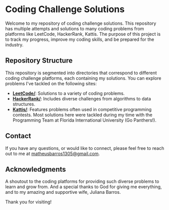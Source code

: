 # Coding Challenge Solutions

Welcome to my repository of coding challenge solutions. This repository has multiple attempts and solutions to many coding problems from platforms like LeetCode, HackerRank, Kattis. The purpose of this project is to track my progress, improve my coding skills, and be prepared for the industry.

## Repository Structure

This repository is segmented into directories that correspond to different coding challenge platforms, each containing my solutions. You can explore problems I've tackled on the following sites:

- **[LeetCode/](https://leetcode.com/)**: Solutions to a variety of coding problems.
- **[HackerRank/](https://www.hackerrank.com/)**: Includes diverse challenges from algorithms to data structures.
- **[Kattis/](https://open.kattis.com/)**: Features problems often used in competitive programming contests. Most solutions here were tackled during my time with the Programming Team at Florida International University (Go Panthers!).


## Contact

If you have any questions, or would like to connect, please feel free to reach out to me at [matheusbarros1305@gmail.com](mailto:matheusbarros1305@gmail.com).

## Acknowledgments

A shoutout to the coding platforms for providing such diverse problems to learn and grow from. And a special thanks to God for giving me everything, and to my amazing and supportive wife, Juliana Barros.

Thank you for visiting!
